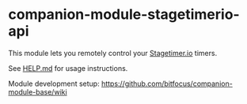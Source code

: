 # companion-module-stagetimerio-api

This module lets you remotely control your [Stagetimer.io](https://stagetimer.io/) timers.

See [HELP.md](./companion/HELP.md) for usage instructions.

Module development setup: https://github.com/bitfocus/companion-module-base/wiki
